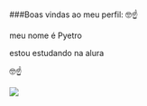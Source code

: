 ###Boas vindas ao meu perfil: 🤓☝

meu nome é Pyetro

estou estudando na alura

🤓☝

![](https://media1.tenor.com/m/5BYK-WS0__gAAAAd/cool-fun.gif)
